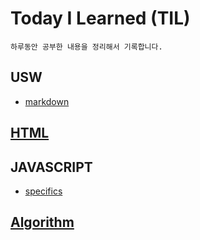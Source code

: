 # Today I Learned (TIL)
    하루동안 공부한 내용을 정리해서 기록합니다.

## USW
  * [markdown](./usw/markdown.md)
  
## [HTML](./HTML/README.md)

## JAVASCRIPT
  * [specifics](./JAVASCRIPT/specifics/README.MD)

## [Algorithm](./Algorithm/README.md)

